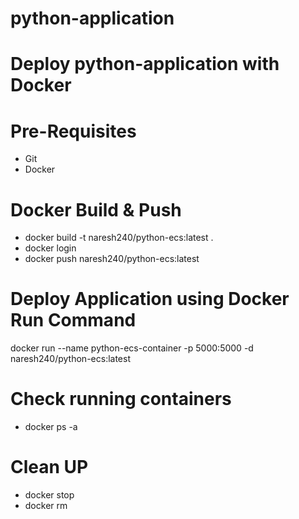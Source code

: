 # python-application
# Deploy python-application with Docker
# Pre-Requisites

- Git
- Docker

# Docker Build & Push
- docker build -t naresh240/python-ecs:latest .
- docker login
- docker push naresh240/python-ecs:latest
# Deploy Application using Docker Run Command
docker run --name python-ecs-container -p 5000:5000 -d naresh240/python-ecs:latest

# Check running containers
- docker ps -a
# Clean UP
- docker stop <container-ID>
- docker rm <container-ID>
